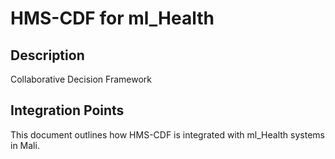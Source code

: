 # HMS-CDF for ml_Health

## Description

Collaborative Decision Framework

## Integration Points

This document outlines how HMS-CDF is integrated with ml_Health systems in Mali.
